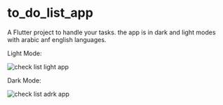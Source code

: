 # to_do_list_app

A Flutter project to handle your tasks.
the app is in dark and light modes with arabic anf english languages.

Light Mode:

![check list light app](https://github.com/MarkMeme/check-list-app/assets/119113382/c3a50da4-26a3-4eff-93a3-406d0cb29cb5)

Dark Mode:

![check list adrk app](https://github.com/MarkMeme/check-list-app/assets/119113382/613d7cef-e19a-4cbd-8c5b-b0e6e3bb1e8f)
